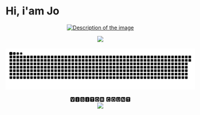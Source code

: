 # Hi, i'am Jo 

<p align="center">
    <a href="" target="_blank">
        <img src="https://media.giphy.com/media/146gtxJUW6IR7W/giphy.gif?cid=82a1493bo3e28rrswn7zm98v98k2ggh89ovcybvmsa6ygtqv&ep=v1_stickers_trending&rid=giphy.gif&ct=s" width="120" height="120" alt="Description of the image">
    </a>
</p>


<p align="center">
  <a href="https://github.com/johannSo">
    <img src="[https://readme-typing-svg.demolab.com/?font=&pause=1000&color=1AF718&width=435&lines=Linux;Python;Bash]" />
  </a>
</p>


  <a href="https://github.com/johannSo">
    <img src="https://raw.githubusercontent.com/johannSo/johannSo/output/github-contribution-grid-snake-dark.svg" />
  </a>





<p align="center"> 
 🆅🅸🆂🅸🆃🅾🆁 🅲🅾🆄🅽🆃<br>
  <img src="https://profile-counter.glitch.me/johannSo/count.svg"/>
